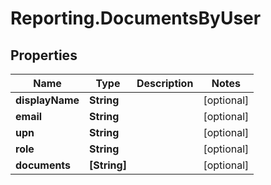 # Reporting.DocumentsByUser

## Properties
Name | Type | Description | Notes
------------ | ------------- | ------------- | -------------
**displayName** | **String** |  | [optional] 
**email** | **String** |  | [optional] 
**upn** | **String** |  | [optional] 
**role** | **String** |  | [optional] 
**documents** | **[String]** |  | [optional] 


